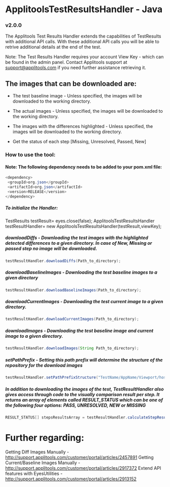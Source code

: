 # ApplitoolsTestResultsHandler - Java
### v2.0.0

The Applitools Test Results Handler extends the capabilities of TestResults with additional API calls.
With these additional API calls you will be able to retrive additional details at the end of the test.

Note: The Test Results Handler requires your account View Key - which can be found in the admin panel. Contact Applitools support at support@applitools.com if you need further assistance retrieving it.

## The images that can be downloaded are:

- The test baseline image - Unless specified, the images will be downloaded to the working directory.

- The actual images - Unless specified, the images will be downloaded to the working directory.

- The images with the differences highlighted - Unless specified, the images will be downloaded to the working directory.

- Get the status of each step [Missing, Unresolved, Passed, New]

### How to use the tool:

#### Note: The following dependency needs to be added to your pom.xml file: 

```Java
<dependency>
 <groupId>org.json</groupId>
 <artifactId>org.json</artifactId>
 <version>RELEASE</version>
</dependency> 
```

##### To initialize the Handler:

TestResults testResult= eyes.close(false);
ApplitoolsTestResultsHandler testResultHandler= new ApplitoolsTestResultsHandler(testResult,viewKey);

##### **downloadDiffs** -  Downloading the test images with the highlighted detected differences to a given directory. In case of New, Missing or passed step no image will be downloaded.
```Java
testResultHandler.downloadDiffs(Path_to_directory);
```

##### **downloadBaselineImages** -  Downloading the test baseline images to a given directory
```Java
testResultHandler.downloadBaselineImages(Path_to_directory);
```

##### **downloadCurrentImages** - Downloading the test current image to a given directory.
```Java
testResultHandler.downloadCurrentImages(Path_to_directory);
```

##### **downloadImages** - Downloading the test baseline image and current image to a given directory.
```Java
testResultHandler.downloadImages(String Path_to_directory);
```

##### **setPathPrefix** -  Setting this path prefix will determine the structure of the repository for the download images
```Java
testResultHandler.setPathPrefixStructure("TestName/AppName/Viewport/hostingOS/hostingApp");
```

##### In addition to downloading the images of the test, TestResultHandler also gives access through code to the visually comparison result per step. It returns an array of elements called RESULT_STATUS which can be one of the following four options: PASS, UNRESOLVED, NEW or MISSING
```Java
RESULT_STATUS[] stepsResultsArray = testResultHandler.calculateStepResults();
```


# Further regarding:

Getting Diff Images Manually - http://support.applitools.com/customer/portal/articles/2457891 
Getting Current/Baseline Images Manually - http://support.applitools.com/customer/portal/articles/2917372
Extend API features with EyesUtilities - http://support.applitools.com/customer/portal/articles/2913152